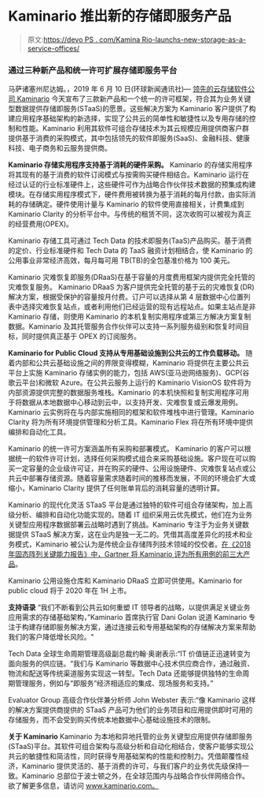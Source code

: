 # Kaminario 推出新的存储即服务产品

> 原文:[https://devo PS . com/Kamina Rio-launchs-new-storage-as-a-service-offices/](https://devops.com/kaminario-launches-new-storage-as-a-service-offerings/)

### 通过三种新产品和统一许可扩展存储即服务平台

马萨诸塞州尼达姆。，2019 年 6 月 10 日(环球新闻通讯社)— [领先的云存储软件公司 Kaminario](https://www.globenewswire.com/Tracker?data=s1_vIahg3-fTIBIBtH_GACono4FG3se2SlrrSVV2rmI3sfSqcTxTqfOqXnsNtwv-RHqUOXhLwOGRiQ2DcJ0CKw==) 今天宣布了三款新产品和一个统一的许可框架，符合其为业务关键型数据提供存储即服务(STaaS)的愿景。这些解决方案为 Kaminario 客户提供了构建应用程序基础架构的新选择，实现了公共云的简单性和敏捷性以及专用存储的控制和性能。Kaminario 利用其软件可组合存储技术为其云规模应用提供商客户群提供基于消费的采购模式，其中包括领先的软件即服务(SaaS)、金融科技、健康科技、电子商务和云服务提供商。

**Kaminario 存储实用程序支持基于消耗的硬件采购。**
Kaminario 的存储实用程序将其现有的基于消费的软件订阅模式与按需购买硬件相结合。Kaminario 运行在经过认证的行业标准硬件上，这些硬件可作为战略合作伙伴技术数据的预集成构建模块。在存储实用程序模式下，硬件费用被转换为基于消耗的每月付款，由实际消耗的存储确定。硬件使用计量与 Kaminario 的软件使用直接相关，计费集成到 Kaminario Clarity 的分析平台中。与传统的租赁不同，这次收购可以被视为真正的经营费用(OPEX)。

Kaminario 存储工具可通过 Tech Data 的技术即服务(TaaS)产品购买。基于消费的定价、行业标准硬件和 Tech Data 的 TaaS 融资计划相结合，使 Kaminario 的公用事业非常经济高效，每月每可用 TB(TB)的全包基准价格为 100 美元。

Kaminario 灾难恢复即服务(DRaaS)在基于容量的月度费用框架内提供完全托管的灾难恢复服务。
Kaminario DRaaS 为客户提供完全托管的基于云的灾难恢复(DR)解决方案，根据受保护的容量按月付费。订户可以选择从第 4 层数据中心位置列表中选择灾难恢复站点，或者利用他们已经运营的现有远程站点。如果主站点是非 Kaminario 存储，则使用 Kaminario 的本机复制实用程序或第三方解决方案复制数据。Kaminario 及其托管服务合作伙伴可以支持一系列服务级别和恢复时间目标，同时提供真正基于 OPEX 的订阅服务。

**Kaminario for Public Cloud 支持从专用基础设施到公共云的工作负载移动。**
随着内部和公共云基础设施之间的界限变得模糊，Kaminario 将提供在主要公共云平台上实施 Kaminario 存储实例的能力，包括 AWS(亚马逊网络服务)、GCP(谷歌云平台)和微软 Azure。在公共云服务上运行的 Kaminario VisionOS 软件将为内部资源提供完整的数据服务堆栈。Kaminario 的本机快照和复制实用程序可用于将数据从本地数据中心移动到云中，以支持开发、灾难恢复或云爆发用例。Kaminario 云实例将在与内部实施相同的框架和软件堆栈中进行管理。Kaminario Clarity 将为所有环境提供管理和分析工具。Kaminario Flex 将在所有环境中提供编排和自动化工具。

Kaminario 的统一许可方案涵盖所有采购和部署模式。
Kaminario 的客户可以根据统一的软件许可计划，选择任何采购模式组合来采购基础设施。客户现在可以购买一定容量的企业级许可证，并在购买的硬件、公用设施硬件、灾难恢复站点或公共云中部署存储资源。随着容量需求随着时间的推移而发展，不同的环境会扩大或缩小，Kaminario Clarity 提供了任何账单背后的消耗容量的透明计算。

Kaminario 的现代化灵活 STaaS 平台是通过独特的软件可组合存储架构，加上高级分析、编排和自动化功能实现的。随着 IT 组织采用云优先模式，他们在为业务关键型应用程序数据部署云战略时遇到了挑战。Kaminario 专注于为业务关键数据提供 STaaS 解决方案，这在业内是独一无二的。凭借其高度差异化的技术和业务模式，Kaminario 被公认为是传统企业存储阵列技术领域的佼佼者。[在《2018 年固态阵列关键能力报告》中，Gartner 将 Kaminario 评为所有用例的前三大产品](https://www.globenewswire.com/Tracker?data=CqxOf31bVdwAojlJ7Jki1C-yglFTWEGBZlKZHL7SJHy8eTdWNRC0mjnSkY4P5Y9ekER1VYY7rUnDlIksx-t6g1ZFO-VxF-WvLJmPdM5r3wrxthcKqyP5xUuydYmQXs9rjFfROOpibtO1Pg4XGfxjxlcyBLKkt0eKtgRhRHOcofnwIU72euAYbpFeMYezFlDAA04HNvdPYFZ1-VpOWp6soIyp4_QXiOXbUS4VuiIMyc9omtq4jJ7OdNv0hqNtB6qapBf-WtQabFhdHU20dxyT3yKRbzBiyw4xiI18_WiaJCnALPuhDvSOmBd7aQM1W6NN)。

Kaminario 公用设施仓库和 Kaminario DRaaS 立即可供使用。Kaminario for public cloud 将于 2020 年在 1H 上市。

**支持语录**
“我们不断看到公共云如何重塑 IT 领导者的战略，以提供满足关键业务应用需求的存储基础架构，”Kaminario 首席执行官 Dani Golan 说道 Kaminario 专注于构建存储即服务解决方案，通过连接云和专用基础架构的存储解决方案来帮助我们的客户降低增长风险。"

Tech Data 全球生命周期管理高级副总裁约翰·奥谢表示:“IT 价值链正迅速转变为面向服务的供应链。“我们与 Kaminario 等数据中心技术供应商合作，通过融资、物流和配送等传统渠道服务实现这一转型。Tech Data 还能够提供独特的生命周期管理服务，例如与“即服务”经济相适应的集成、现场服务和支持。”

Evaluator Group 高级合作伙伴兼分析师 John Webster 表示:“像 Kaminario 这样的解决方案提供商提供的 STaaS 产品可为他们的业务项目和应用提供即时可用的存储服务，而不会受到购买传统本地数据中心基础设施技术的限制。

**关于 Kaminario**
Kaminario 为本地和异地托管的业务关键型应用提供存储即服务(STaaS)平台。其软件可组合架构与高级分析和自动化相结合，使客户能够实现公共云的敏捷性和简洁性，同时获得专用基础架构的性能和控制力。凭借颠覆性经济，Kaminario 提供灵活的、基于消费的许可，与我们客户的业务优先级保持一致。Kaminario 总部位于波士顿之外，在全球范围内与战略合作伙伴网络合作。欲了解更多信息，请访问 www.kaminario.com。